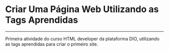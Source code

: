 <h1>Criar Uma Página Web Utilizando as Tags Aprendidas</h1>
<hr/>
<p>Primeira atividade do curso HTML developer da plataforma DIO, utilizando as tags aprendidas para criar o primeiro site.</p>

